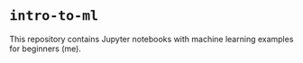 # `intro-to-ml`

This repository contains Jupyter notebooks with machine learning examples for beginners (me).
